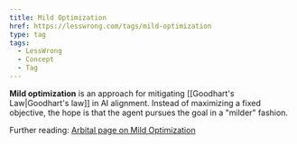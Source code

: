 ```yaml
---
title: Mild Optimization
href: https://lesswrong.com/tags/mild-optimization
type: tag
tags:
  - LessWrong
  - Concept
  - Tag
---
```


**Mild optimization** is an approach for mitigating [[Goodhart's Law|Goodhart's law]] in AI alignment. Instead of maximizing a fixed objective, the hope is that the agent pursues the goal in a "milder" fashion.

Further reading: [Arbital page on Mild Optimization](https://arbital.greaterwrong.com/p/soft_optimizer?l=2r8)